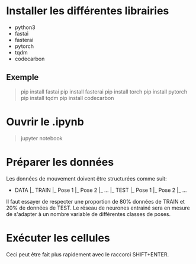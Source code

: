 # Installer les différentes librairies

- python3
- fastai
- fasterai
- pytorch
- tqdm
- codecarbon


## Exemple

> pip install fastai
> pip install fasterai
> pip install torch
> pip install pytorch
> pip install tqdm
> pip install codecarbon

# Ouvrir le .ipynb 

> jupyter notebook

# Préparer les données

Les données de mouvement doivent être structurées comme suit:

- DATA
|_ TRAIN
    |_ Pose 1
    |_ Pose 2
    |_ ...
|_ TEST
    |_ Pose 1
    |_ Pose 2
    |_ ...


Il faut essayer de respecter une proportion de 80% données de TRAIN et 20% de données de TEST. Le réseau de neurones entrainé sera en mesure de s'adapter à un nombre variable de différentes classes de poses.


# Exécuter les cellules

Ceci peut être fait plus rapidement avec le raccorci SHIFT+ENTER.

